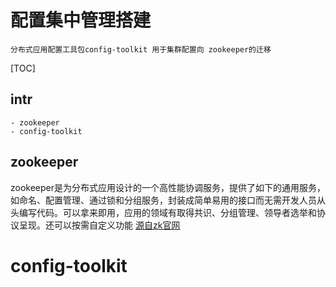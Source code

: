 # 配置集中管理搭建
    分布式应用配置工具包config-toolkit 用于集群配置向 zookeeper的迁移 

[TOC]
## intr
    - zookeeper
    - config-toolkit

## zookeeper 
zookeeper是为分布式应用设计的一个高性能协调服务，提供了如下的通用服务，如命名、配置管理、通过锁和分组服务，封装成简单易用的接口而无需开发人员从头编写代码。可以拿来即用，应用的领域有取得共识、分组管理、领导者选举和协议呈现。还可以按需自定义功能 [源自zk官网]()


# config-toolkit